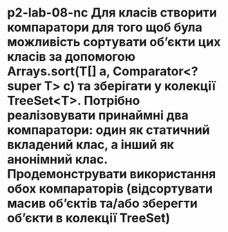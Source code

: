 # p2-lab-08-nc Для класів створити компаратори для того щоб була можливість сортувати об’єкти цих класів за допомогою Arrays.sort(T[] a, Comparator&lt;? super T&gt; c) та зберігати у колекції TreeSet&lt;T&gt;. Потрібно реалізовувати принаймні два компаратори: один як статичний вкладений клас, а інший як анонімний клас. Продемонструвати використання обох компараторів (відсортувати масив об’єктів та/або зберегти об’єкти в колекції TreeSet)